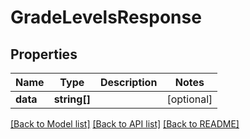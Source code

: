 # GradeLevelsResponse

## Properties
Name | Type | Description | Notes
------------ | ------------- | ------------- | -------------
**data** | **string[]** |  | [optional] 

[[Back to Model list]](README.md#documentation-for-models) [[Back to API list]](README.md#documentation-for-api-endpoints) [[Back to README]](README.md)



